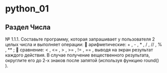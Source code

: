 # python_01
## Раздел Числа
№ 1.1.1. Составьте программу, которая запрашивает у пользователя 2 целых числа
и выполняет операции:
 арифметические: + , - , * , / , // , % , ** ;
 сравнение: < , <= , > , >= , != , == ,
выводя на экран результат каждого действия. В случае получение вещественного
результата, округлите его до 2-х знаков после запятой (используя
функцию round() ).
